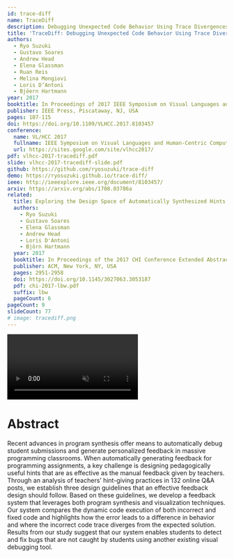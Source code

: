 ```yaml
---
id: trace-diff
name: TraceDiff
description: Debugging Unexpected Code Behavior Using Trace Divergences
title: 'TraceDiff: Debugging Unexpected Code Behavior Using Trace Divergences'
authors:
  - Ryo Suzuki
  - Gustavo Soares
  - Andrew Head
  - Elena Glassman
  - Ruan Reis
  - Melina Mongiovi
  - Loris D’Antoni
  - Bjöern Hartmann
year: 2017
booktitle: In Proceedings of 2017 IEEE Symposium on Visual Languages and Human-Centric Computing (VL/HCC '17)
publisher: IEEE Press, Piscataway, NJ, USA
pages: 107-115
doi: https://doi.org/10.1109/VLHCC.2017.8103457
conference:
  name: VL/HCC 2017
  fullname: IEEE Symposium on Visual Languages and Human-Centric Computing (VL/HCC 2017)
  url: https://sites.google.com/site/vlhcc2017/
pdf: vlhcc-2017-tracediff.pdf
slide: vlhcc-2017-tracediff-slide.pdf
github: https://github.com/ryosuzuki/trace-diff
demo: https://ryosuzuki.github.io/trace-diff/
ieee: http://ieeexplore.ieee.org/document/8103457/
arxiv: https://arxiv.org/abs/1708.03786a
related:
  title: Exploring the Design Space of Automatically Synthesized Hints for Introductory Programming Assignments
  authors:
    - Ryo Suzuki
    - Gustavo Soares
    - Elena Glassman
    - Andrew Head
    - Loris D'Antoni
    - Björn Hartmann
  year: 2017
  booktitle: In Proceedings of the 2017 CHI Conference Extended Abstracts on Human Factors in Computing Systems (CHI EA '17)
  publisher: ACM, New York, NY, USA
  pages: 2951-2958
  doi: https://doi.org/10.1145/3027063.3053187
  pdf: chi-2017-lbw.pdf
  suffix: lbw
  pageCount: 6
pageCount: 9
slideCount: 77
# image: tracediff.png
---
```



<video preload="metadata" autoPlay loop muted playsInline webkit-playsinline="">
  <source src="/static/projects/trace-diff/top.mp4" type="video/mp4"></source>
</video>

# Abstract

Recent advances in program synthesis offer means to automatically debug student submissions and generate personalized feedback in massive programming classrooms. When automatically generating feedback for programming assignments, a key challenge is designing pedagogically useful hints that are as effective as the manual feedback given by teachers. Through an analysis of teachers’ hint-giving practices in 132 online Q&A posts, we establish three design guidelines that an effective feedback design should follow. Based on these guidelines, we develop a feedback system that leverages both program synthesis and visualization techniques. Our system compares the dynamic code execution of both incorrect and fixed code and highlights how the error leads to a difference in behavior and where the incorrect code trace diverges from the expected solution. Results from our study suggest that our system enables students to detect and fix bugs that are not caught by students using another existing visual debugging tool.

